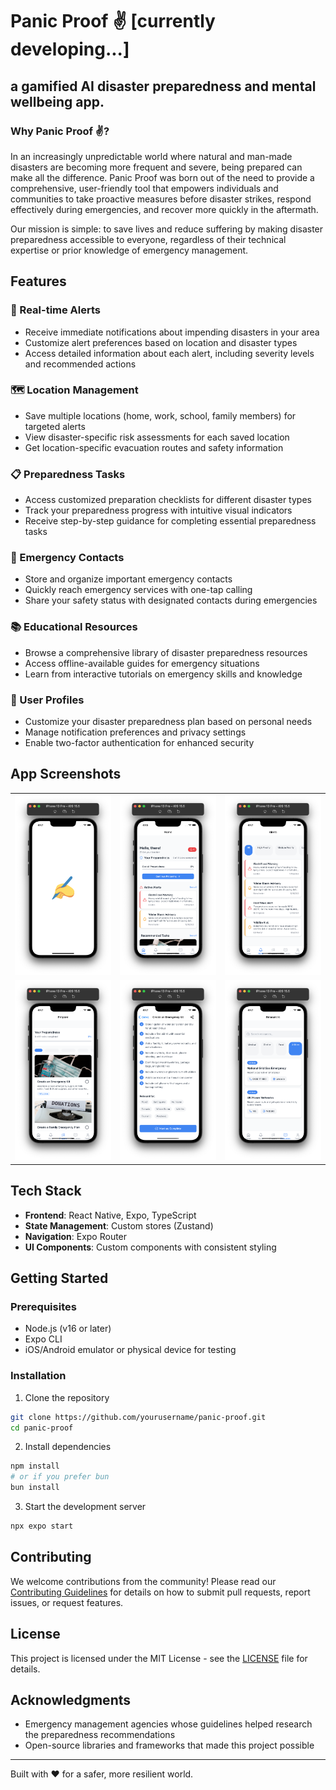 # Panic Proof ✌️ [currently developing...]

## a gamified AI disaster preparedness and mental wellbeing app.

### Why Panic Proof ✌️?

In an increasingly unpredictable world where natural and man-made disasters are becoming more frequent and severe, being prepared can make all the difference. Panic Proof was born out of the need to provide a comprehensive, user-friendly tool that empowers individuals and communities to take proactive measures before disaster strikes, respond effectively during emergencies, and recover more quickly in the aftermath.

Our mission is simple: to save lives and reduce suffering by making disaster preparedness accessible to everyone, regardless of their technical expertise or prior knowledge of emergency management.

## Features

### 🚨 Real-time Alerts
- Receive immediate notifications about impending disasters in your area
- Customize alert preferences based on location and disaster types
- Access detailed information about each alert, including severity levels and recommended actions

### 🗺️ Location Management
- Save multiple locations (home, work, school, family members) for targeted alerts
- View disaster-specific risk assessments for each saved location
- Get location-specific evacuation routes and safety information

### 📋 Preparedness Tasks
- Access customized preparation checklists for different disaster types
- Track your preparedness progress with intuitive visual indicators
- Receive step-by-step guidance for completing essential preparedness tasks

### 📱 Emergency Contacts
- Store and organize important emergency contacts
- Quickly reach emergency services with one-tap calling
- Share your safety status with designated contacts during emergencies

### 📚 Educational Resources
- Browse a comprehensive library of disaster preparedness resources
- Access offline-available guides for emergency situations
- Learn from interactive tutorials on emergency skills and knowledge

### 👤 User Profiles
- Customize your disaster preparedness plan based on personal needs
- Manage notification preferences and privacy settings
- Enable two-factor authentication for enhanced security

## App Screenshots

<table>
  <tr>
    <td><img src="/assets/images/app-screenshots/1. splash.png" alt="App Screenshot" width="200"/></td>
    <td><img src="/assets/images/app-screenshots/2. home-screen.png" alt="App Screenshot" width="200"/></td>
    <td><img src="/assets/images/app-screenshots/3. alert-screen.png" alt="App Screenshot" width="200"/></td>
  </tr>
  <tr>
    <td><img src="/assets/images/app-screenshots/4. prepare-screen.png" alt="App Screenshot" width="200"/></td>
    <td><img src="/assets/images/app-screenshots/5. gamified-prepare-screen.png" alt="App Screenshot" width="200"/></td>
    <td><img src="/assets/images/app-screenshots/6. resources-screen.png" alt="App Screenshot" width="200"/></td>
  </tr>
</table>

## Tech Stack

- **Frontend**: React Native, Expo, TypeScript
- **State Management**: Custom stores (Zustand)
- **Navigation**: Expo Router
- **UI Components**: Custom components with consistent styling

## Getting Started

### Prerequisites
- Node.js (v16 or later)
- Expo CLI
- iOS/Android emulator or physical device for testing

### Installation

1. Clone the repository
```bash
git clone https://github.com/yourusername/panic-proof.git
cd panic-proof
```

2. Install dependencies
```bash
npm install
# or if you prefer bun
bun install
```

3. Start the development server
```bash
npx expo start
```

## Contributing

We welcome contributions from the community! Please read our [Contributing Guidelines](CONTRIBUTING.md) for details on how to submit pull requests, report issues, or request features.


## License

This project is licensed under the MIT License - see the [LICENSE](LICENSE) file for details.

## Acknowledgments

- Emergency management agencies whose guidelines helped research the preparedness recommendations
- Open-source libraries and frameworks that made this project possible

---

Built with ❤️ for a safer, more resilient world.
